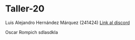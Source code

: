# Taller-20
Luis Alejandro Hernández Márquez (241424)
[Link al discord](https://discord.gg/3jycQWH2)

Oscar Rompich sdlasdkla